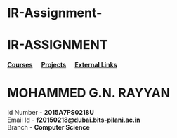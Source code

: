 # IR-Assignment-
# IR-ASSIGNMENT
#### [Courses](PAGE-B.md)&nbsp;&nbsp;&nbsp;&nbsp;&nbsp;&nbsp;[Projects](PAGE-C.md)&nbsp;&nbsp;&nbsp;&nbsp;&nbsp;&nbsp;[External Links](PAGE-D.md)

MOHAMMED G.N. RAYYAN
===================

Id Number - **2015A7PS0218U**  
Email Id - **f20150218@dubai.bits-pilani.ac.in**  
Branch - **Computer Science**  
